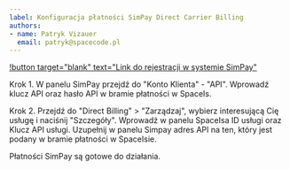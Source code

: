 ```yaml
---
label: Konfiguracja płatności SimPay Direct Carrier Billing
authors:
- name: Patryk Vizauer
  email: patryk@spacecode.pl
---
```


[!button target="blank" text="Link do rejestracji w systemie SimPay"](https://panel.simpay.pl/auth/register)

Krok 1. W panelu SimPay przejdź do "Konto Klienta" - "API". Wprowadź klucz API oraz hasło API w bramie płatności w
SpaceIs.

Krok 2. Przejdź do "Direct Billing" > "Zarządzaj", wybierz interesującą Cię usługę i naciśnij "Szczegóły". Wprowadź w
panelu SpaceIsa ID usługi oraz Klucz API usługi. Uzupełnij w panelu Simpay adres API na ten, który jest podany w bramie
płatności w SpaceIsie.

Płatności SimPay są gotowe do działania.